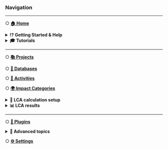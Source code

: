 ### Navigation
___
○ [**🏠 Home**](Home)

<details><summary><b>⁉️ Getting Started & Help</b></summary>

- (fix links in tutorial links and home)
- [Installation Guide](Installation-Guide)
- [Getting Started](Getting-Started)
- [Need Help?](Need-Help)
</details>

<details><summary><b>🎓 Tutorials</b></summary>

<!--
TODO: Later only keep general tutorial sections, not individual tutorials 
-->
- [Your First LCA](Tutorials#your-first-lca)
</details>

___
○ [**📚 Projects**](Projects)

○ [**📒 Databases**](Databases)

○ [**🧾 Activities**](Activities)

○ [**🌍 Impact Categories**](Impact-Categories)

<details><summary><b>🧮 LCA calculation setup</b></summary>

- [Overview](LCA-Calculation-Setups)
- [Scenarios](Flow-Scenarios)
- [Parameters](Parameters#scenarios)
</details>

<details><summary><b>📊 LCA results</b></summary>

- [Overview](LCA-Results#overview)
- [Contribution Analysis](LCA-Results#contribution-analysis)
- [Sankey](LCA-Results#sankey)
</details>

___
○ [**🧩 Plugins**](Plugins)

<details><summary><b>🚀 Advanced topics</b></summary>

- <details><summary>🎰 Uncertainty in LCA</summary>

  - [Uncertainty](Uncertainty)
  - [Monte Carlo Simulation](Uncertainty#monte-carlo-simulation)
  - [Global Sensitivity Analysis](Uncertainty#global-sensitivity-analysis)
  </details>

- <details><summary>📈 Scenarios</summary>

  - [Flow Scenarios](Flow-Scenarios)  
  - [Parameter Scenarios](Parameters)
  </details>
</details>

○ [**⚙️ Settings**](Settings)
